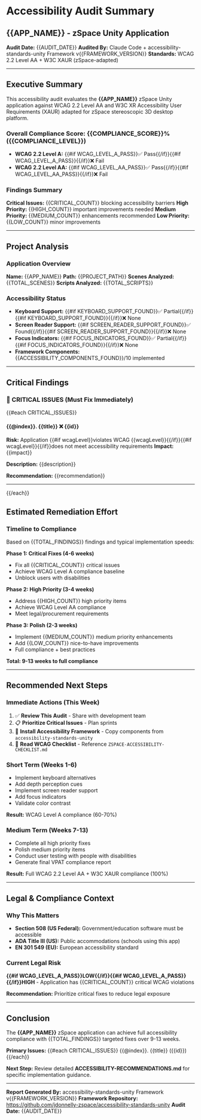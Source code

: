 # Accessibility Audit Summary
## {{APP_NAME}} - zSpace Unity Application

**Audit Date:** {{AUDIT_DATE}}
**Audited By:** Claude Code + accessibility-standards-unity Framework v{{FRAMEWORK_VERSION}}
**Standards:** WCAG 2.2 Level AA + W3C XAUR (zSpace-adapted)

---

## Executive Summary

This accessibility audit evaluates the **{{APP_NAME}}** zSpace Unity application against WCAG 2.2 Level AA and W3C XR Accessibility User Requirements (XAUR) adapted for zSpace stereoscopic 3D desktop platform.

### Overall Compliance Score: **{{COMPLIANCE_SCORE}}% ({{COMPLIANCE_LEVEL}})**

- **WCAG 2.2 Level A:** {{#if WCAG_LEVEL_A_PASS}}✅ Pass{{/if}}{{#if WCAG_LEVEL_A_PASS}}{{/if}}❌ Fail
- **WCAG 2.2 Level AA:** {{#if WCAG_LEVEL_AA_PASS}}✅ Pass{{/if}}{{#if WCAG_LEVEL_AA_PASS}}{{/if}}❌ Fail

### Findings Summary
**Critical Issues:** {{CRITICAL_COUNT}} blocking accessibility barriers
**High Priority:** {{HIGH_COUNT}} important improvements needed
**Medium Priority:** {{MEDIUM_COUNT}} enhancements recommended
**Low Priority:** {{LOW_COUNT}} minor improvements

---

## Project Analysis

### Application Overview
**Name:** {{APP_NAME}}
**Path:** {{PROJECT_PATH}}
**Scenes Analyzed:** {{TOTAL_SCENES}}
**Scripts Analyzed:** {{TOTAL_SCRIPTS}}

### Accessibility Status
- **Keyboard Support:** {{#if KEYBOARD_SUPPORT_FOUND}}✅ Partial{{/if}}{{#if KEYBOARD_SUPPORT_FOUND}}{{/if}}❌ None
- **Screen Reader Support:** {{#if SCREEN_READER_SUPPORT_FOUND}}✅ Found{{/if}}{{#if SCREEN_READER_SUPPORT_FOUND}}{{/if}}❌ None
- **Focus Indicators:** {{#if FOCUS_INDICATORS_FOUND}}✅ Partial{{/if}}{{#if FOCUS_INDICATORS_FOUND}}{{/if}}❌ None
- **Framework Components:** {{ACCESSIBILITY_COMPONENTS_FOUND}}/10 implemented

---

## Critical Findings

### 🚨 CRITICAL ISSUES (Must Fix Immediately)

{{#each CRITICAL_ISSUES}}
#### {{@index}}. **{{title}}** ❌ {{id}}
**Risk:** Application {{#if wcagLevel}}violates WCAG {{wcagLevel}}{{/if}}{{#if wcagLevel}}{{/if}}does not meet accessibility requirements
**Impact:** {{impact}}

**Description:**
{{description}}

**Recommendation:**
{{recommendation}}

---

{{/each}}

## Estimated Remediation Effort

### Timeline to Compliance
Based on {{TOTAL_FINDINGS}} findings and typical implementation speeds:

**Phase 1: Critical Fixes (4-6 weeks)**
- Fix all {{CRITICAL_COUNT}} critical issues
- Achieve WCAG Level A compliance baseline
- Unblock users with disabilities

**Phase 2: High Priority (3-4 weeks)**
- Address {{HIGH_COUNT}} high priority items
- Achieve WCAG Level AA compliance
- Meet legal/procurement requirements

**Phase 3: Polish (2-3 weeks)**
- Implement {{MEDIUM_COUNT}} medium priority enhancements
- Add {{LOW_COUNT}} nice-to-have improvements
- Full compliance + best practices

**Total: 9-13 weeks to full compliance**

---

## Recommended Next Steps

### Immediate Actions (This Week)
1. ✅ **Review This Audit** - Share with development team
2. 📋 **Prioritize Critical Issues** - Plan sprints
3. 🧪 **Install Accessibility Framework** - Copy components from `accessibility-standards-unity`
4. 📖 **Read WCAG Checklist** - Reference `ZSPACE-ACCESSIBILITY-CHECKLIST.md`

### Short Term (Weeks 1-6)
- Implement keyboard alternatives
- Add depth perception cues
- Implement screen reader support
- Add focus indicators
- Validate color contrast

**Result:** WCAG Level A compliance (60-70%)

### Medium Term (Weeks 7-13)
- Complete all high priority fixes
- Polish medium priority items
- Conduct user testing with people with disabilities
- Generate final VPAT compliance report

**Result:** Full WCAG 2.2 Level AA + W3C XAUR compliance (100%)

---

## Legal & Compliance Context

### Why This Matters
- **Section 508 (US Federal):** Government/education software must be accessible
- **ADA Title III (US):** Public accommodations (schools using this app)
- **EN 301 549 (EU):** European accessibility standard

### Current Legal Risk
**{{#if WCAG_LEVEL_A_PASS}}LOW{{/if}}{{#if WCAG_LEVEL_A_PASS}}{{/if}}HIGH** - Application has {{CRITICAL_COUNT}} critical WCAG violations

**Recommendation:** Prioritize critical fixes to reduce legal exposure

---

## Conclusion

The **{{APP_NAME}}** zSpace application can achieve full accessibility compliance with {{TOTAL_FINDINGS}} targeted fixes over 9-13 weeks.

**Primary Issues:**
{{#each CRITICAL_ISSUES}}
{{@index}}. {{title}} ({{id}})
{{/each}}

**Next Step:** Review detailed **ACCESSIBILITY-RECOMMENDATIONS.md** for specific implementation guidance.

---

**Report Generated By:** accessibility-standards-unity Framework v{{FRAMEWORK_VERSION}}
**Framework Repository:** https://github.com/jdonnelly-zspace/accessibility-standards-unity
**Audit Date:** {{AUDIT_DATE}}
